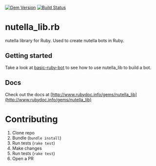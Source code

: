 [![Gem Version](https://badge.fury.io/rb/nutella_lib.svg)](http://badge.fury.io/rb/nutella_lib)
[![Build Status](https://travis-ci.org/nutella-framework/nutella_lib.rb.svg)](https://travis-ci.org/nutella-framework/nutella_lib.rb)

# nutella_lib.rb
nutella library for Ruby. Used to create nutella bots in Ruby.

## Getting started
Take a look at [basic-ruby-bot](https://github.com/nutella-framework/basic-ruby-bot) to see how to use nutella_lib to build a bot. 

## Docs
Check out the docs at [http://www.rubydoc.info/gems/nutella_lib](http://www.rubydoc.info/gems/nutella_lib)

# Contributing
1. Clone repo
1. Bundle (`bundle install`)
1. Run tests (`rake test`)
1. Make changes
1. Run tests (`rake test`)
1. Open a PR

